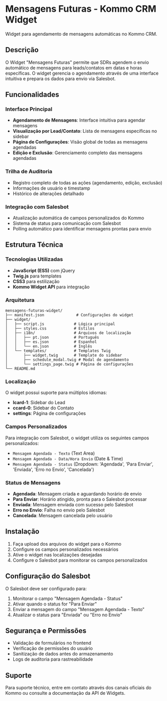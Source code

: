 
# Mensagens Futuras - Kommo CRM Widget

Widget para agendamento de mensagens automáticas no Kommo CRM.

## Descrição

O Widget "Mensagens Futuras" permite que SDRs agendem o envio automático de mensagens para leads/contatos em datas e horas específicas. O widget gerencia o agendamento através de uma interface intuitiva e prepara os dados para envio via Salesbot.

## Funcionalidades

### Interface Principal
- **Agendamento de Mensagens**: Interface intuitiva para agendar mensagens
- **Visualização por Lead/Contato**: Lista de mensagens específicas no sidebar
- **Página de Configurações**: Visão global de todas as mensagens agendadas
- **Edição e Exclusão**: Gerenciamento completo das mensagens agendadas

### Trilha de Auditoria
- Registro completo de todas as ações (agendamento, edição, exclusão)
- Informações de usuário e timestamp
- Histórico de alterações detalhado

### Integração com Salesbot
- Atualização automática de campos personalizados do Kommo
- Sistema de status para comunicação com Salesbot
- Polling automático para identificar mensagens prontas para envio

## Estrutura Técnica

### Tecnologias Utilizadas
- **JavaScript (ES5)** com jQuery
- **Twig.js** para templates
- **CSS3** para estilização
- **Kommo Widget API** para integração

### Arquitetura
```
mensagens-futuras-widget/
├── manifest.json              # Configurações do widget
├── widget/
│   ├── script.js             # Lógica principal
│   ├── styles.css            # Estilos
│   ├── i18n/                 # Arquivos de localização
│   │   ├── pt.json           # Português
│   │   ├── es.json           # Espanhol
│   │   └── en.json           # Inglês
│   └── templates/            # Templates Twig
│       ├── widget.twig       # Template do sidebar
│       ├── schedule_modal.twig # Modal de agendamento
│       └── settings_page.twig # Página de configurações
└── README.md
```

### Localização

O widget possui suporte para múltiplos idiomas:
- **lcard-1**: Sidebar do Lead
- **ccard-0**: Sidebar do Contato  
- **settings**: Página de configurações

### Campos Personalizados

Para integração com Salesbot, o widget utiliza os seguintes campos personalizados:
- `Mensagem Agendada - Texto` (Text Area)
- `Mensagem Agendada - Data/Hora Envio` (Date & Time)
- `Mensagem Agendada - Status` (Dropdown: 'Agendada', 'Para Enviar', 'Enviada', 'Erro no Envio', 'Cancelada')

### Status de Mensagens

- **Agendada**: Mensagem criada e aguardando horário de envio
- **Para Enviar**: Horário atingido, pronta para o Salesbot processar
- **Enviada**: Mensagem enviada com sucesso pelo Salesbot
- **Erro no Envio**: Falha no envio pelo Salesbot
- **Cancelada**: Mensagem cancelada pelo usuário

## Instalação

1. Faça upload dos arquivos do widget para o Kommo
2. Configure os campos personalizados necessários
3. Ative o widget nas localizações desejadas
4. Configure o Salesbot para monitorar os campos personalizados

## Configuração do Salesbot

O Salesbot deve ser configurado para:
1. Monitorar o campo "Mensagem Agendada - Status"
2. Ativar quando o status for "Para Enviar"
3. Enviar a mensagem do campo "Mensagem Agendada - Texto"
4. Atualizar o status para "Enviada" ou "Erro no Envio"

## Segurança e Permissões

- Validação de formulários no frontend
- Verificação de permissões do usuário
- Sanitização de dados antes do armazenamento
- Logs de auditoria para rastreabilidade

## Suporte

Para suporte técnico, entre em contato através dos canais oficiais do Kommo ou consulte a documentação da API de Widgets.
